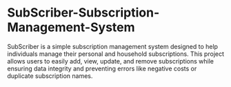 # SubScriber-Subscription-Management-System
SubScriber is a simple subscription management system designed to help individuals manage their personal and household subscriptions. This project allows users to easily add, view, update, and remove subscriptions while ensuring data integrity and preventing errors like negative costs or duplicate subscription names.
